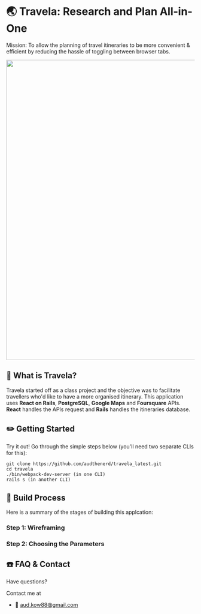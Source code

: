 # :earth_asia: Travela: Research and Plan All-in-One
Mission: To allow the planning of travel itineraries to be more convenient & efficient by reducing the hassle of toggling between browser tabs.

<img src="./images/deft-mainpage.png" width="800px" />


## :paperclip: What is Travela?
Travela started off as a class project and the objective was to facilitate travellers who'd like to have a more organised itinerary.
This application uses <b>React on Rails</b>, <b>PostgreSQL</b>, <b>Google Maps</b> and <b>Foursquare</b> APIs.
<b>React</b> handles the APIs request and <b>Rails</b> handles the itineraries database.


## :pencil2: Getting Started
Try it out!
Go through the simple steps below (you'll need two separate CLIs for this):
```
git clone https://github.com/audthenerd/travela_latest.git
cd travela
./bin/webpack-dev-server (in one CLI)
rails s (in another CLI)
```

## :hammer: Build Process
Here is a summary of the stages of building this applcation:
  ### Step 1: Wireframing

  
  ### Step 2: Choosing the Parameters

    
  

## :phone: FAQ & Contact
Have questions?

Contact me at <br>
- :email: aud.kow88@gmail.com
  


